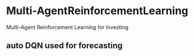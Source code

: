 # Multi-AgentReinforcementLearning
Multi-Agent Reinforcement Learning for Investing

## auto DQN used for forecasting
